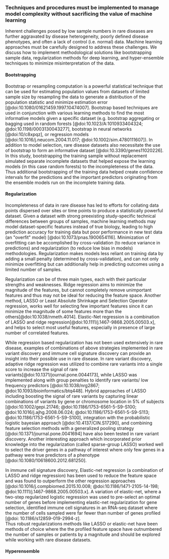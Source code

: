 ### Techniques and procedures must be implemented to manage model complexity without sacrificing the value of machine learning
Inherent challenges posed by low sample numbers in rare diseases are further aggravated by disease heterogeneity, poorly defined disease phenotypes, and often a lack of control (i.e. normal) data. 
Machine learning approaches must be carefully designed to address these challenges. 
We discuss how to implement methodological solutions like bootstrapping sample data, regularization methods for deep learning, and hyper-ensemble techniques to minimize misinterpretation of the data. 

#### Bootstrapping

Bootstrap or resampling computation is a powerful statistical technique that can be used for estimating population values from datasets of limited sample size by resampling the data to generate a distribution of the population statistic and minimize estimation error [@doi:10.1080/01621459.1997.10474007].
Bootstrap based techniques are used in conjunction with various learning methods to find the most informative models given a specific dataset (e.g. bootstrap aggregating or bagging used in random forests [@doi:10.1023/A:1010933404324; @doi:10.1198/0003130043277], bootstrap in neural networks [@doi:10/c8xpqz], or regression models [@doi:10.1016/j.neucom.2004.11.017; @doi:10.1002/sim.4780111607]).
In addition to model selection, rare disease datasets also necessitate the use of bootstrap to form an informative dataset [@doi:10.3390/genes11020226].
In this study, bootstrapping the training sample without replacement simulated separate incomplete datasets that helped expose the learning models (in this case random forests) to the incompleteness of the data.
Thus additional bootstrapping of the training data helped create confidence intervals for the predictions and the important predictors originating from the ensemble models run on the incomplete training data.

#### Regularization

Incompleteness of data in rare disease has led to efforts for collating data points dispersed over sites or time points to produce a statistically powerful dataset. 
Given a dataset with strong preexisting study-specific technical differences between groups of samples, machine learning methods may model dataset-specific features instead of true biology, leading to high prediction accuracy for training data but poor performance in new test data (an "overfit" model) [@doi:10.1073/pnas.1900654116].
Minimization of overfitting can be accomplished by cross-validation (to reduce variance in predictions) and regularization (to reduce low bias in models) methodologies. 
Regularization makes models less reliant on training data by adding a small penalty (determined by cross-validation), and can not only minimize overfitting but can additionally help in predicting outcomes using a limited number of samples. 

Regularization can be of three main types, each with their particular strengths and weaknesses. 
Ridge regression aims to minimize the magnitude of the features, but cannot completely remove unimportant features and thus may not be ideal for reducing the feature space. 
Another method, LASSO or Least Absolute Shrinkage and Selection Operator regression, works well for selecting few important features since it can minimize the magnitude of some features more than the others[@doi:10.1038/nmeth.4014]. 
Elastic-Net regression is a combination of LASSO and ridge regression[@doi:10.1111/j.1467-9868.2005.00503.x], and helps to select most useful features, especially in presence of large number of correlated features. 

While regression based regularization has not been used extensively in rare disease, examples of combinations of above strategies implemented in rare variant discovery and immune cell signature discovery can provide an insight into their possible use in rare disease.
In rare variant discovery, adaptive ridge regression was utilized to combine rare variants into a single score to increase the signal of rare variants[@doi:10.1371/journal.pone.0044173], while LASSO was implemented along with group penalties to identify rare variants/ low frequency predictors [@doi:10.1038/nrg2867; @doi:10.1093/bioinformatics/btq448]. 
Hybrid approaches of LASSO including boosting the signal of rare variants by capturing linear combinations of variants by gene or chromosome location in 5% of subjects [@doi:10.1002/gepi.21746; @doi:10.1186/1753-6561-5-S9-S100; @doi:10.1016/j.ajhg.2008.06.024; @doi:10.1186/1753-6561-5-S9-S113; @doi:10.1186/1753-6561-5-S9-S100], integration with the probabilistic logistic bayesian approach [@doi:10.4137/CIN.S17290], and combining feature selection methods with a generalized pooling strategy [@doi:10.1371/journal.pone.0041694] have also been tested in rare variant discovery.
Another interesting approach which incorporated prior knowledge into the regularization (called sparse-group LASSO) worked well to select the driver genes in a pathway of interest where only few genes in a pathway were true predictors of a phenotype [@doi:10.1080/10618600.2012.681250]. 

In immune cell signature discovery, Elastic-net regression (a combination of LASSO and ridge regression) has been used to reduce the feature space and was found to outperform the other regression approaches [@doi:10.1016/j.compbiomed.2015.10.008; @doi:10.1186/1471-2105-14-198; @doi:10.1111/j.1467-9868.2005.00503.x]. 
A variation of elastic-net, where a two-step regularized logistic regression was used to pre-select an optimal number of genes before implementing elastic-net regularization for gene selection, identified immune cell signatures in an RNA-seq dataset where the number of cells sampled were far fewer than number of genes profiled [@doi: 10.1186/s12859-019-2994-z].  
Thus robust regularizations methods like LASSO or elastic-net have been methods of choice where the the profiled feature space have outnumbered the number of samples or patients by a magnitude and should be explored while working with rare disease datasets.

#### Hyperensemble
